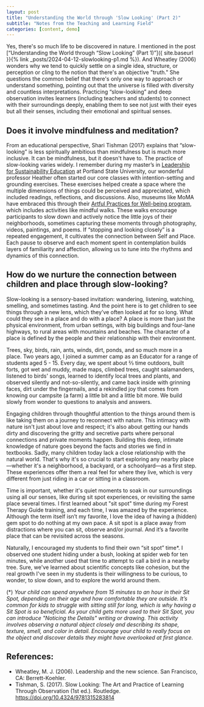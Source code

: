 ```yaml
---
layout: post
title: "Understanding the World through 'Slow Looking' (Part 2)"
subtitle: "Notes from the Teaching and Learning Field"
categories: [content, demo]
---
```


Yes, there's so much life to be discovered in nature. I mentioned in the post [“Understanding the World through “Slow Looking” (Part 1)”]({ site.baseurl }}{% link _posts/2024-04-12-slowlooking-p1.md %}). And Wheatley (2006) wonders why we tend to quickly settle on a single idea, structure, or perception or cling to the notion that there's an objective "truth." She questions the common belief that there's only one way to approach or understand something, pointing out that the universe is filled with diversity and countless interpretations. Practicing “slow-looking” and deep observation invites learners (including teachers and students) to connect with their surroundings deeply, enabling them to see not just with their eyes but all their senses, including their emotional and spiritual senses.


## Does it involve mindfulness and meditation? 

From an educational perspective, Shari Tishman (2017) explains that “slow-looking” is less spiritually ambitious than mindfulness but 
is much more inclusive. It can be mindfulness, but it doesn't have to. The practice of slow-looking varies widely. 
I remember during my master’s in [Leadership for Sustainability Education](https://www.pdx.edu/academics/programs/graduate/leadership-sustainability-education) 
at Portland State University, our wonderful professor Heather 
often started our core classes with intention-setting and grounding exercises. These exercises helped create a space where the multiple 
dimensions of things could be perceived and appreciated, which included readings, reflections, and discussions.
Also, museums like MoMA have embraced this through their [Artful Practices for Well-being program](https://www.moma.org/magazine/articles/322), which includes activities like mindful 
walks. These walks encourage participants to slow down and actively notice the little joys of their neighborhoods, sometimes capturing 
these moments through photography, videos, paintings, and poems. If “stopping and looking closely” is a repeated engagement, it cultivates 
the connection between Self and Place. Each pause to observe and each moment spent in contemplation builds layers of familiarity and affection, 
allowing us to tune into the rhythms and dynamics of this connection. 

## How do we nurture the connection between children and place through slow-looking?

Slow-looking is a sensory-based invitation: wandering, listening, watching, smelling, and sometimes tasting. And the point here is 
to get children to see things through a new lens, which they’ve often looked at for so long. What could they see in a place and do 
with a place? A place is more than just the physical environment, from urban settings, with big buildings and four-lane highways, 
to rural areas with mountains and beaches. The character of a place is defined by the people and their relationship with their environment. 


Trees, sky, birds, rain, ants, winds, dirt, ponds, and so much more in a place. Two years ago, I joined a summer camp as an Educator 
for a range of students aged 5 - 15. Every day, we spent about ⅔ time outdoors, built forts, got wet and muddy, made maps, climbed trees, 
caught salamanders, listened to birds' songs, learned to identify local trees and plants, and observed silently and not-so-silently, and 
came back inside with grinning faces, dirt under the fingernails, and a rekindled joy that comes from knowing our campsite (a farm) 
a little bit and a little bit more. We build slowly from wonder to questions to analysis and answers.


Engaging children through thoughtful attention to the things around them is like taking them on a journey to reconnect with nature. 
This intimacy with nature isn't just about love and respect; it's also about getting our hands dirty and discovering the gritty and 
secretive parts where personal connections and private moments happen. Building this deep, intimate knowledge of nature goes beyond 
the facts and stories we find in textbooks. Sadly, many children today lack a close relationship with the natural world. That's why it's 
so crucial to start exploring any nearby place—whether it's a neighborhood, a backyard, or a schoolyard—as a first step. These experiences 
offer them a real feel for where they live, which is very different from just riding in a car or sitting in a classroom.


Time is important, whether it's quiet moments to soak in our surroundings using all our senses, like during sit spot experiences, 
or revisiting the same place several times. I first learned about "sit spot" time during my Forest Therapy Guide training, and each time, 
I was amazed by the experience. Although the term itself isn’t my favorite, I love the idea of having a (hidden) gem spot to do nothing 
at my own pace. A sit spot is a place away from distractions where you can sit, observe and/or journal. And it’s a favorite place 
that can be revisited across the seasons.


Naturally, I encouraged my students to find their own “sit spot” time*. I observed one student hiding under a bush, looking 
at spider web for ten minutes, while another used that time to attempt to call a bird in a nearby tree. Sure, we've learned about 
scientific concepts like cohesion, but the real growth I've seen in my students is their willingness to be curious, to wonder, 
to slow down, and to explore the world around them.


(*) *Your child can spend anywhere from 15 minutes to an hour in their Sit Spot, depending on their age and how comfortable they 
are outside. It’s common for kids to struggle with sitting still for long, which is why having a Sit Spot is so beneficial. 
As your child gets more used to their Sit Spot, you can introduce "Noticing the Details" writing or drawing. This activity 
involves observing a natural object closely and describing its shape, texture, smell, and color in detail. Encourage your 
child to really focus on the object and discover details they might have overlooked at first glance.*


## References:
- Wheatley, M. J. (2006). Leadership and the new science. San Francisco, CA: Berrett-Koehler. 
- Tishman, S. (2017). Slow Looking: The Art and Practice of Learning Through Observation (1st ed.). Routledge. https://doi.org/10.4324/9781315283814


